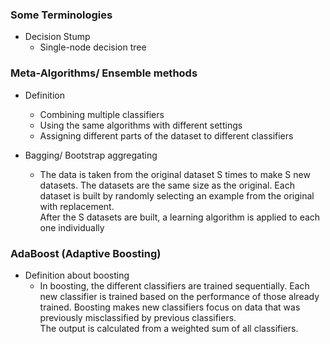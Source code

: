### Some Terminologies
* Decision Stump
  * Single-node decision tree

### Meta-Algorithms/ Ensemble methods
* Definition
  * Combining multiple classifiers
  * Using the same algorithms with different settings
  * Assigning different parts of the dataset to different classifiers

* Bagging/ Bootstrap aggregating
  * The data is taken from the original dataset S times to make S new datasets. The datasets are the same size as the original. Each dataset is built by randomly selecting an example from the original with replacement.  
  After the S datasets are built, a learning algorithm is applied to each one individually

### AdaBoost (Adaptive Boosting)
* Definition about boosting
  * In boosting, the different classifiers are trained sequentially. Each new classifier is trained based on the performance of those already trained. Boosting makes new classifiers focus on data that was previously misclassified by previous classifiers.  
  The output is calculated from a weighted sum of all classifiers.
